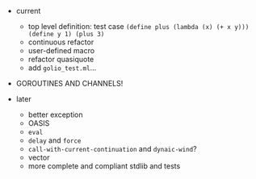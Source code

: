 * current
    * top level definition: test case `(define plus (lambda (x) (+ x y))) (define y 1) (plus 3)`
    * continuous refactor
    * user-defined macro
    * refactor quasiquote
    * add `golio_test.ml`...

* GOROUTINES AND CHANNELS!

* later
    * better exception
    * OASIS
    * `eval`
    * `delay` and `force`
    * `call-with-current-continuation` and `dynaic-wind`?
    * vector
    * more complete and compliant stdlib and tests
